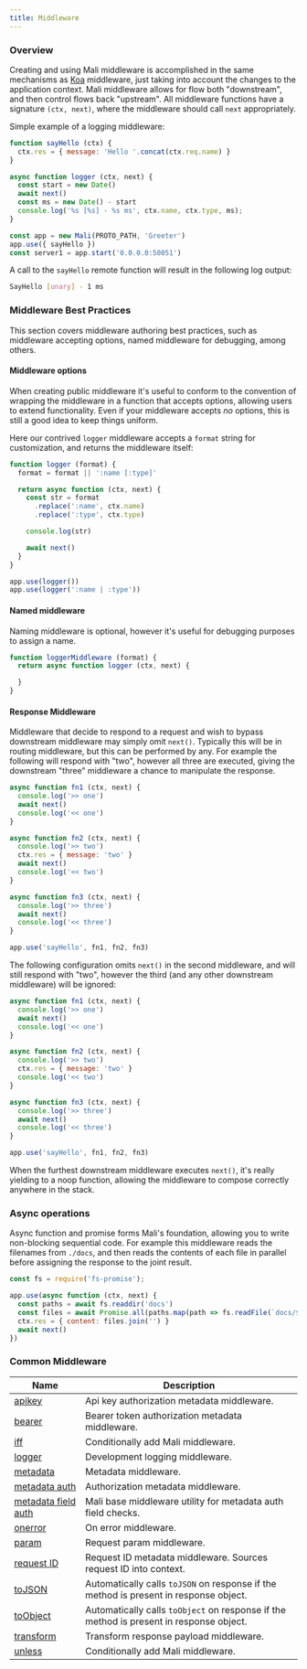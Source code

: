 ```yaml
---
title: Middleware
---
```


### Overview

Creating and using Mali middleware is accomplished in the same mechanisms
as [Koa](http://koajs.com/) middleware, just taking into account the changes to
the application context. Mali middleware allows for flow both "downstream",
and then control flows back "upstream". All middleware functions have a signature
`(ctx, next)`, where the middleware should call `next` appropriately.

Simple example of a logging middleware:

```js
function sayHello (ctx) {
  ctx.res = { message: 'Hello '.concat(ctx.req.name) }
}

async function logger (ctx, next) {
  const start = new Date()
  await next()
  const ms = new Date() - start
  console.log('%s [%s] - %s ms', ctx.name, ctx.type, ms);
}

const app = new Mali(PROTO_PATH, 'Greeter')
app.use({ sayHello })
const server1 = app.start('0.0.0.0:50051')
```

A call to the `sayHello` remote function will result in the following log output:

```sh
SayHello [unary] - 1 ms
```

### Middleware Best Practices

This section covers middleware authoring best practices, such as middleware
accepting options, named middleware for debugging, among others.

#### Middleware options

When creating public middleware it's useful to conform to the convention of
wrapping the middleware in a function that accepts options, allowing users to
extend functionality. Even if your middleware accepts _no_ options, this is still
a good idea to keep things uniform.

Here our contrived `logger` middleware accepts a `format` string for customization,
and returns the middleware itself:

```js
function logger (format) {
  format = format || ':name [:type]'

  return async function (ctx, next) {
    const str = format
      .replace(':name', ctx.name)
      .replace(':type', ctx.type)

    console.log(str)

    await next()
  }
}

app.use(logger())
app.use(logger(':name | :type'))
```

#### Named middleware

Naming middleware is optional, however it's useful for debugging purposes to assign a name.

```js
function loggerMiddleware (format) {
  return async function logger (ctx, next) {

  }
}
```

#### Response Middleware

Middleware that decide to respond to a request and wish to bypass downstream middleware may
simply omit `next()`. Typically this will be in routing middleware, but this can be performed by
any. For example the following will respond with "two", however all three are executed, giving the
downstream "three" middleware a chance to manipulate the response.

```js
async function fn1 (ctx, next) {
  console.log('>> one')
  await next()
  console.log('<< one')
}

async function fn2 (ctx, next) {
  console.log('>> two')
  ctx.res = { message: 'two' }
  await next()
  console.log('<< two')
}

async function fn3 (ctx, next) {
  console.log('>> three')
  await next()
  console.log('<< three')
}

app.use('sayHello', fn1, fn2, fn3)
```

The following configuration omits `next()` in the second middleware, and will still respond
with "two", however the third (and any other downstream middleware) will be ignored:

```js
async function fn1 (ctx, next) {
  console.log('>> one')
  await next()
  console.log('<< one')
}

async function fn2 (ctx, next) {
  console.log('>> two')
  ctx.res = { message: 'two' }
  console.log('<< two')
}

async function fn3 (ctx, next) {
  console.log('>> three')
  await next()
  console.log('<< three')
}

app.use('sayHello', fn1, fn2, fn3)
```

When the furthest downstream middleware executes `next()`, it's really yielding to a noop
function, allowing the middleware to compose correctly anywhere in the stack.

### Async operations

Async function and promise forms Mali's foundation, allowing you to write non-blocking sequential code.
For example this middleware reads the filenames from `./docs`, and then reads the contents
of each file in parallel before assigning the response to the joint result.


```js
const fs = require('fs-promise');

app.use(async function (ctx, next) {
  const paths = await fs.readdir('docs')
  const files = await Promise.all(paths.map(path => fs.readFile(`docs/${path}`, 'utf8')))
  ctx.res = { content: files.join('') }
  await next()
})
```

### Common Middleware

| Name | Description |
|---|---|
| [apikey](https://github.com/malijs/apikey) | Api key authorization metadata middleware. |
| [bearer](https://github.com/malijs/bearer) | Bearer token authorization metadata middleware. |
| [iff](https://github.com/malijs/iff) | Conditionally add Mali middleware. |
| [logger](https://github.com/malijs/logger) | Development logging middleware. |
| [metadata](https://github.com/malijs/metadata) | Metadata middleware. |
| [metadata auth](https://github.com/malijs/metadata-auth) | Authorization metadata middleware. |
| [metadata field auth](https://github.com/malijs/metadata-field-auth) | Mali base middleware utility for metadata auth field checks. |
| [onerror](https://github.com/malijs/onerror) | On error middleware. |
| [param](https://github.com/malijs/param) | Request param middleware. |
| [request ID](https://github.com/malijs/requestid) | Request ID metadata middleware. Sources request ID into context. |
| [toJSON](https://github.com/malijs/tojson) | Automatically calls `toJSON` on response if the method is present in response object. |
| [toObject](https://github.com/malijs/toobject) | Automatically calls `toObject` on response if the method is present in response object. |
| [transform](https://github.com/malijs/transform) | Transform response payload middleware. |
| [unless](https://github.com/malijs/unless) | Conditionally add Mali middleware. |
